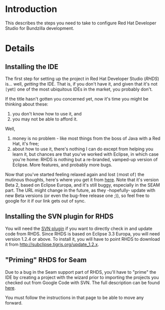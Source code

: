 # Introduction #

This describes the steps you need to take to configure Red Hat Developer Studio for Bundzilla development.

# Details #

## Installing the IDE ##

The first step for setting up the project in Red Hat Developer Studio (_RHDS_) is... well, _getting_ the IDE. That is, if you don't have it, and given that it's not `[`yet`]` one of the most ubiquitous IDEs in the market, you probably don't.

If the title hasn't gotten you concerned yet, now it's time you might be thinking about these:
  1. you don't know how to use it, and
  1. you may not be able to afford it.

Well,
  1. money is no problem - like most things from the boss of Java with a Red Hat, it's free;
  1. about how to use it, there's nothing I can do except from helping you learn it, but chances are that you've worked with Eclipse, in which case you're home: RHDS is nothing but a re-branded, vamped-up version of Eclipse. More features, and probably more bugs.

Now that you've started feeling relaxed again and lost `[`most of`]` the mutinous thoughts, here's where you get it from [here](http://www.redhat.com/developers/rhds/index.html). Note that it's version Beta 2, based on Eclipse Europa, and it's still buggy, especially in the SEAM part. The URL might change in the future, as they -hopefully- update with new Beta versions (or even the bug-free release one ;)), so feel free to google for it if our link gets out of sync.

## Installing the SVN plugin for RHDS ##
You will need the [SVN plugin](http://subclipse.tigris.org/) if you want to directly check in and update code from RHDS. Since RHDS is based on Eclipse 3.3 Europa, you will need version 1.2.4 or above. To install it, you will have to point RHDS to download it from http://subclipse.tigris.org/update_1.2.x.

## "Priming" RHDS for Seam ##
Due to a bug in the Seam support part of RHDS, you'll have to "prime" the IDE by creating a project with the wizard prior to importing the projects you checked out from Google Code with SVN. The full description can be found [here](PrimingRHDSForSeam.md).

You must follow the instructions in that page to be able to move any forward.